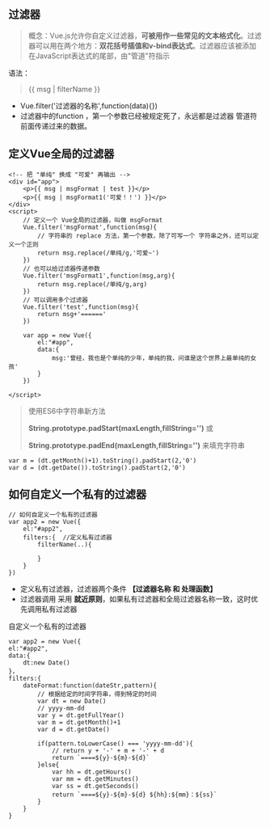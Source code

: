 ## 过滤器
> 概念：Vue.js允许你自定义过滤器，**可被用作一些常见的文本格式化**。过滤器可以用在两个地方：**双花括号插值和v-bind表达式**。过滤器应该被添加在JavaScript表达式的尾部，由"管道"符指示

语法：
> {{ msg | filterName }}
- Vue.filter('过滤器的名称',function(data){})
- 过滤器中的function ，第一个参数已经被规定死了，永远都是过滤器 管道符前面传递过来的数据。

## 定义Vue全局的过滤器
```
<!-- 把 "单纯" 换成 "可爱" 再输出 -->
<div id="app">
    <p>{{ msg | msgFormat | test }}</p>
    <p>{{ msg | msgFormat1('可爱！！') }}</p>
</div>
<script>
    // 定义一个 Vue全局的过滤器，叫做 msgFormat
    Vue.filter('msgFormat',function(msg){
        // 字符串的 replace 方法，第一个参数，除了可写一个 字符串之外，还可以定义一个正则
        return msg.replace(/单纯/g,'可爱~')
    })
    // 也可以给过滤器传递参数
    Vue.filter('msgFormat1',function(msg,arg){
        return msg.replace(/单纯/g,arg)
    })
    // 可以调用多个过滤器
    Vue.filter('test',function(msg){
        return msg+'======'
    })

    var app = new Vue({
        el:"#app",
        data:{
            msg:'曾经，我也是个单纯的少年，单纯的我，问谁是这个世界上最单纯的女孩'
        }
    })

</script>
```
>使用ES6中字符串新方法 
>
>**String.prototype.padStart(maxLength,fillString='')** 或 
>
>**String.prototype.padEnd(maxLength,fillString='')** 来填充字符串
```
var m = (dt.getMonth()+1).toString().padStart(2,'0')
var d = (dt.getDate()).toString().padStart(2,'0')
```

## 如何自定义一个私有的过滤器
```
// 如何自定义一个私有的过滤器
var app2 = new Vue({
    el:"#app2",
    filters:{  //定义私有过滤器
        filterName(..){

        }
    }
})
```
- 定义私有过滤器，过滤器两个条件 **【过滤器名称 和 处理函数】**
- 过滤器调用 采用 **就近原则**，如果私有过滤器和全局过滤器名称一致，这时优先调用私有过滤器

自定义一个私有的过滤器
```
var app2 = new Vue({
el:"#app2",
data:{
    dt:new Date()
}，
filters:{  
    dateFormat:function(dateStr,pattern){
        // 根据给定的时间字符串，得到特定的时间
        var dt = new Date()
        // yyyy-mm-dd
        var y = dt.getFullYear() 
        var m = dt.getMonth()+1
        var d = dt.getDate()

        if(pattern.toLowerCase() === 'yyyy-mm-dd'){
            // return y + '-' + m + '-' + d
            return `====${y}-${m}-${d}`
        }else{
            var hh = dt.getHours()
            var mm = dt.getMinutes()
            var ss = dt.getSeconds()
            return `====${y}-${m}-${d} ${hh}:${mm}：${ss}`
        }
    }
}
```